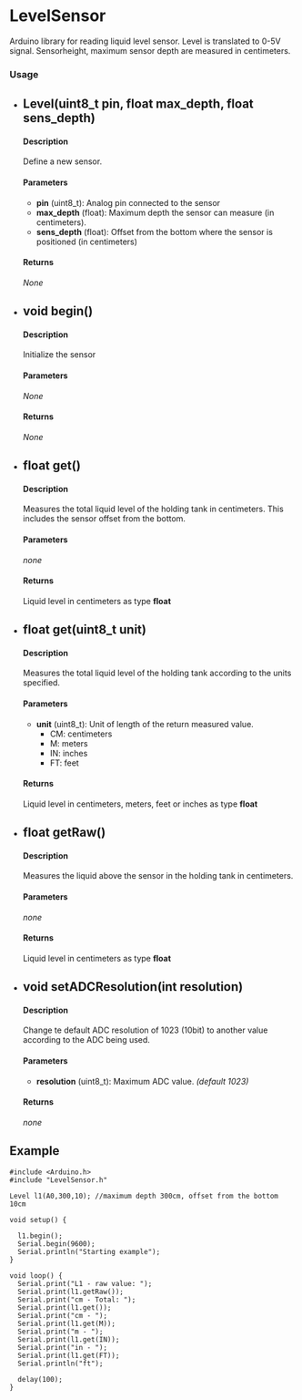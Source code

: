 # LevelSensor
Arduino library for reading liquid level sensor. Level is translated to 0-5V signal. Sensorheight, maximum sensor depth are measured in centimeters.

### Usage
  - ## **Level(uint8_t pin, float max_depth, float sens_depth)**
    #### **Description** 
    Define a new sensor.

    #### **Parameters**
    - **pin** (uint8_t): Analog pin connected to the sensor
    - **max_depth** (float): Maximum depth the sensor can measure (in centimeters).
    - **sens_depth** (float): Offset from the bottom where the sensor is positioned (in centimeters)

    #### **Returns**
    *None*


  - ## **void begin()**
    #### **Description**
    Initialize the sensor

    #### **Parameters**
    *None*

    #### **Returns**
    *None*


  - ## **float get()**
    #### **Description**
    Measures the total liquid level of the holding tank in centimeters.
    This includes the sensor offset from the bottom.

    #### **Parameters**
    *none*

    #### **Returns**
    Liquid level in centimeters as type **float**


  - ## **float get(uint8_t unit)**
    #### **Description**
    Measures the total liquid level of the holding tank according to the units specified.

    #### **Parameters**
    - **unit** (uint8_t): Unit of length of the return measured value.
      - CM: centimeters
      - M: meters
      - IN: inches
      - FT: feet

    #### **Returns**
    Liquid level in centimeters, meters, feet or inches as type **float**


  - ## **float getRaw()**
    #### **Description**
    Measures the liquid above the sensor in the holding tank in centimeters.

    #### **Parameters**
    *none*

    #### **Returns**
    Liquid level in centimeters as type **float**

  - ## **void setADCResolution(int resolution)**
    #### **Description**
    Change te default ADC resolution of 1023 (10bit) to another value according to the ADC being used.

    #### **Parameters**
    - **resolution** (uint8_t): Maximum ADC value. *(default 1023)*
    
    #### **Returns**
    *none*

## Example

    #include <Arduino.h>
    #include "LevelSensor.h"

    Level l1(A0,300,10); //maximum depth 300cm, offset from the bottom 10cm

    void setup() {
      
      l1.begin();
      Serial.begin(9600);
      Serial.println("Starting example");
    }

    void loop() {
      Serial.print("L1 - raw value: ");
      Serial.print(l1.getRaw());
      Serial.print("cm - Total: ");
      Serial.print(l1.get());
      Serial.print("cm - ");
      Serial.print(l1.get(M));
      Serial.print("m - ");
      Serial.print(l1.get(IN));
      Serial.print("in - ");
      Serial.print(l1.get(FT));
      Serial.println("ft");

      delay(100);
    }